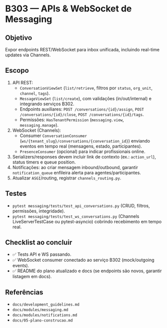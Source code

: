 # B303 — APIs & WebSocket de Messaging

## Objetivo
Expor endpoints REST/WebSocket para inbox unificada, incluindo real-time updates via Channels.

## Escopo
1. API REST:
   - `ConversationViewSet` (`list/retrieve`, filtros por `status`, `org_unit`, `channel`, `tags`).
   - `MessageViewSet` (`list/create`), com validações (in/out/internal) e integrando serviços B302.
   - Endpoints auxiliares: `POST /conversations/{id}/assign`, `POST /conversations/{id}/close`, `POST /conversations/{id}/tags`.
   - Permissões: `HasTenantPermission` (`messaging.view`, `messaging.manage`).
2. WebSocket (Channels):
   - Consumer `ConversationConsumer` (`ws/{tenant_slug}/conversations/{conversation_id}`) enviando eventos em tempo real (mensagens, estado, participantes).
   - `PresenceConsumer` (opcional) para indicar profissionais online.
3. Serializers/responses devem incluir link de contexto (ex.: `action_url`), status timers e queue position.
4. Notificações: ao criar mensagem inbound/outbound, garantir `notification_queue` enfileira alerta para agentes/participantes.
5. Atualizar `ASGI`/routing, registrar `channels_routing.py`.

## Testes
- `pytest messaging/tests/test_api_conversations.py` (CRUD, filtros, permissões, integridade).
- `pytest messaging/tests/test_ws_conversations.py` (Channels LiveServerTestCase ou pytest-asyncio) cobrindo recebimento em tempo real.

## Checklist ao concluir
- ✅ Tests API e WS passando.
- ✅ WebSocket consumer conectado ao serviço B302 (mock/outgoing events).
- ✅ README do plano atualizado e docs (se endpoints são novos, garantir listagem em docs).

## Referências
- `docs/development_guidelines.md`
- `docs/modules/messaging.md`
- `docs/modules/notifications.md`
- `docs/05-plano-construcao.md`
